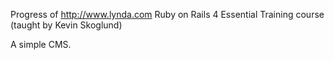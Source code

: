 <!-- Author:  Lyall Jonathan Di Trapani ============================ -->
Progress of
<http://www.lynda.com> Ruby on Rails 4 Essential Training course
(taught by Kevin Skoglund)

A simple CMS.
